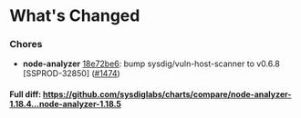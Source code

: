# What's Changed

### Chores
- **node-analyzer** [18e72be6](https://github.com/sysdiglabs/charts/commit/18e72be61f86f9d1851152c32919ff46dacc2066): bump sysdig/vuln-host-scanner to v0.6.8 [SSPROD-32850] ([#1474](https://github.com/sysdiglabs/charts/issues/1474))
#### Full diff: https://github.com/sysdiglabs/charts/compare/node-analyzer-1.18.4...node-analyzer-1.18.5
